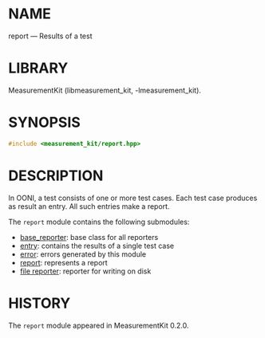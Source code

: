 # NAME
report &mdash; Results of a test

# LIBRARY
MeasurementKit (libmeasurement_kit, -lmeasurement_kit).

# SYNOPSIS
```C++
#include <measurement_kit/report.hpp>
```

# DESCRIPTION

In OONI, a test consists of one or more test cases. Each test case produces as
result an entry. All such entries make a report.

The `report` module contains the following submodules:

- [base_reporter](report/base_reporter.md): base class for all reporters
- [entry](report/entry.md): contains the results of a single test case
- [error](report/error.md): errors generated by this module
- [report](report/report.md): represents a report
- [file reporter](report/file_reporter.md): reporter for writing on disk

# HISTORY

The `report` module appeared in MeasurementKit 0.2.0.
